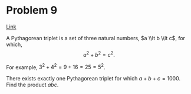 # Problem 9

[Link](https://projecteuler.net/problem=9)

A Pythagorean triplet is a set of three natural numbers, $a \\lt b \\lt c$, for which, $$a^2 + b^2 = c^2.$$

For example, $3^2 + 4^2 = 9 + 16 = 25 = 5^2$.

There exists exactly one Pythagorean triplet for which $a + b + c = 1000$.  
Find the product $abc$.
